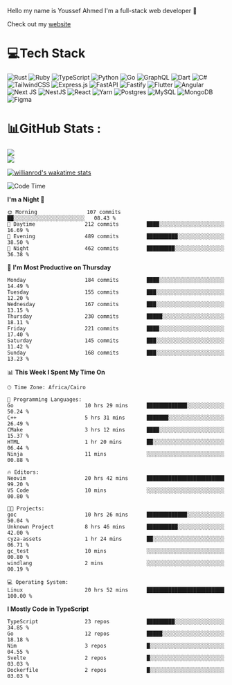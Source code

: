 Hello my name is Youssef Ahmed I'm a full-stack web developer 👋

Check out my [website](https://youssefahmed.vercel.app)
 
# 💻Tech Stack

![Rust](https://img.shields.io/badge/rust-%23000000.svg?style=for-the-badge&logo=rust&logoColor=white) ![Ruby](https://img.shields.io/badge/ruby-%23CC342D.svg?style=for-the-badge&logo=ruby&logoColor=white) ![TypeScript](https://img.shields.io/badge/typescript-%23007ACC.svg?style=for-the-badge&logo=typescript&logoColor=white) ![Python](https://img.shields.io/badge/python-3670A0?style=for-the-badge&logo=python&logoColor=ffdd54) ![Go](https://img.shields.io/badge/go-%2300ADD8.svg?style=for-the-badge&logo=go&logoColor=white) ![GraphQL](https://img.shields.io/badge/-GraphQL-E10098?style=for-the-badge&logo=graphql&logoColor=white) ![Dart](https://img.shields.io/badge/dart-%230175C2.svg?style=for-the-badge&logo=dart&logoColor=white) ![C#](https://img.shields.io/badge/c%23-%23239120.svg?style=for-the-badge&logo=c-sharp&logoColor=white) ![TailwindCSS](https://img.shields.io/badge/tailwindcss-%2338B2AC.svg?style=for-the-badge&logo=tailwind-css&logoColor=white) ![Express.js](https://img.shields.io/badge/express.js-%23404d59.svg?style=for-the-badge&logo=express&logoColor=%2361DAFB) ![FastAPI](https://img.shields.io/badge/FastAPI-005571?style=for-the-badge&logo=fastapi) ![Fastify](https://img.shields.io/badge/fastify-%23000000.svg?style=for-the-badge&logo=fastify&logoColor=white) ![Flutter](https://img.shields.io/badge/Flutter-%2302569B.svg?style=for-the-badge&logo=Flutter&logoColor=white) ![Angular](https://img.shields.io/badge/angular-%23DD0031.svg?style=for-the-badge&logo=angular&logoColor=white) ![Next JS](https://img.shields.io/badge/Next-black?style=for-the-badge&logo=next.js&logoColor=white) ![NestJS](https://img.shields.io/badge/nestjs-%23E0234E.svg?style=for-the-badge&logo=nestjs&logoColor=white) ![React](https://img.shields.io/badge/react-%2320232a.svg?style=for-the-badge&logo=react&logoColor=%2361DAFB) ![Yarn](https://img.shields.io/badge/yarn-%232C8EBB.svg?style=for-the-badge&logo=yarn&logoColor=white) ![Postgres](https://img.shields.io/badge/postgres-%23316192.svg?style=for-the-badge&logo=postgresql&logoColor=white) ![MySQL](https://img.shields.io/badge/mysql-%2300f.svg?style=for-the-badge&logo=mysql&logoColor=white) ![MongoDB](https://img.shields.io/badge/MongoDB-%234ea94b.svg?style=for-the-badge&logo=mongodb&logoColor=white)     ![Figma](https://img.shields.io/badge/figma-%23F24E1E.svg?style=for-the-badge&logo=figma&logoColor=white)

# 📊GitHub Stats :

![](https://github-readme-stats.vercel.app/api?username=joetifa2003&theme=tokyonight&hide_border=false&include_all_commits=false&count_private=false)<br/>
![](https://github-readme-streak-stats.herokuapp.com/?user=joetifa2003&theme=tokyonight&hide_border=false)<br/>

[![willianrod's wakatime stats](https://github-readme-stats.vercel.app/api/wakatime?username=joetifa2003&layout=compact)](https://github.com/anuraghazra/github-readme-stats)
<!--START_SECTION:waka-->
![Code Time](http://img.shields.io/badge/Code%20Time-1%2C422%20hrs%2011%20mins-blue)

**I'm a Night 🦉** 

```text
🌞 Morning                107 commits         ██░░░░░░░░░░░░░░░░░░░░░░░   08.43 % 
🌆 Daytime                212 commits         ████░░░░░░░░░░░░░░░░░░░░░   16.69 % 
🌃 Evening                489 commits         ██████████░░░░░░░░░░░░░░░   38.50 % 
🌙 Night                  462 commits         █████████░░░░░░░░░░░░░░░░   36.38 % 
```
📅 **I'm Most Productive on Thursday** 

```text
Monday                   184 commits         ████░░░░░░░░░░░░░░░░░░░░░   14.49 % 
Tuesday                  155 commits         ███░░░░░░░░░░░░░░░░░░░░░░   12.20 % 
Wednesday                167 commits         ███░░░░░░░░░░░░░░░░░░░░░░   13.15 % 
Thursday                 230 commits         █████░░░░░░░░░░░░░░░░░░░░   18.11 % 
Friday                   221 commits         ████░░░░░░░░░░░░░░░░░░░░░   17.40 % 
Saturday                 145 commits         ███░░░░░░░░░░░░░░░░░░░░░░   11.42 % 
Sunday                   168 commits         ███░░░░░░░░░░░░░░░░░░░░░░   13.23 % 
```


📊 **This Week I Spent My Time On** 

```text
🕑︎ Time Zone: Africa/Cairo

💬 Programming Languages: 
Go                       10 hrs 29 mins      █████████████░░░░░░░░░░░░   50.24 % 
C++                      5 hrs 31 mins       ███████░░░░░░░░░░░░░░░░░░   26.49 % 
CMake                    3 hrs 12 mins       ████░░░░░░░░░░░░░░░░░░░░░   15.37 % 
HTML                     1 hr 20 mins        ██░░░░░░░░░░░░░░░░░░░░░░░   06.44 % 
Ninja                    11 mins             ░░░░░░░░░░░░░░░░░░░░░░░░░   00.88 % 

🔥 Editors: 
Neovim                   20 hrs 42 mins      █████████████████████████   99.20 % 
VS Code                  10 mins             ░░░░░░░░░░░░░░░░░░░░░░░░░   00.80 % 

🐱‍💻 Projects: 
goc                      10 hrs 26 mins      █████████████░░░░░░░░░░░░   50.04 % 
Unknown Project          8 hrs 46 mins       ██████████░░░░░░░░░░░░░░░   42.00 % 
cyza-assets              1 hr 24 mins        ██░░░░░░░░░░░░░░░░░░░░░░░   06.71 % 
gc_test                  10 mins             ░░░░░░░░░░░░░░░░░░░░░░░░░   00.80 % 
windlang                 2 mins              ░░░░░░░░░░░░░░░░░░░░░░░░░   00.19 % 

💻 Operating System: 
Linux                    20 hrs 52 mins      █████████████████████████   100.00 % 
```

**I Mostly Code in TypeScript** 

```text
TypeScript               23 repos            █████████░░░░░░░░░░░░░░░░   34.85 % 
Go                       12 repos            █████░░░░░░░░░░░░░░░░░░░░   18.18 % 
Nim                      3 repos             █░░░░░░░░░░░░░░░░░░░░░░░░   04.55 % 
Svelte                   2 repos             █░░░░░░░░░░░░░░░░░░░░░░░░   03.03 % 
Dockerfile               2 repos             █░░░░░░░░░░░░░░░░░░░░░░░░   03.03 % 
```




<!--END_SECTION:waka-->
